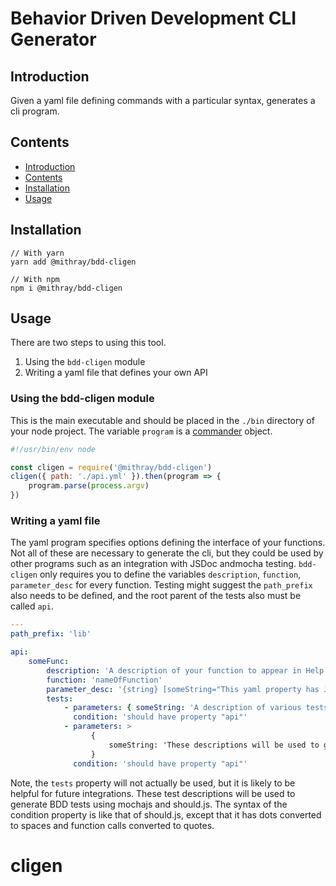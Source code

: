 # Behavior Driven Development CLI Generator

## Introduction

Given a yaml file defining commands with a particular syntax, generates a cli program.

## Contents

-   [Introduction](#introduction)
-   [Contents](#contents)
-   [Installation](#installation)
-   [Usage](#usage)

## Installation

```shell
// With yarn
yarn add @mithray/bdd-cligen

// With npm
npm i @mithray/bdd-cligen
```

## Usage

There are two steps to using this tool.

1. Using the `bdd-cligen` module
2. Writing a yaml file that defines your own API

### Using the bdd-cligen module

This is the main executable and should be placed in the `./bin` directory of your node project. The variable `program` is a [commander](https://www.npmjs.com/package/commander) object.

```javascript
#!/usr/bin/env node

const cligen = require('@mithray/bdd-cligen')
cligen({ path: './api.yml' }).then(program => {
    program.parse(process.argv)
})
```

### Writing a yaml file

The yaml program specifies options defining the interface of your functions. Not all of these are necessary to generate the cli, but they could be used by other programs such as an integration with JSDoc andmocha testing. `bdd-cligen` only requires you to define the variables `description`, `function`, `parameter_desc` for every function. Testing might suggest the `path_prefix` also needs to be defined, and the root parent of the tests also must be called `api`.

```yaml
---
path_prefix: 'lib'

api:
    someFunc:
        description: 'A description of your function to appear in Help files'
        function: 'nameOfFunction'
        parameter_desc: '{string} [someString="This yaml property has JSDoc syntax"]'
        tests:
            - parameters: { someString: 'A description of various tests' }
              condition: 'should have property "api"'
            - parameters: >
                  {
                      someString: 'These descriptions will be used to generate BDD tests using mochajs and should.js',
                  }
              condition: 'should have property "api"'
```

Note, the `tests` property will not actually be used, but it is likely to be helpful for future integrations. These test descriptions will be used to generate BDD tests using mochajs and should.js. The syntax of the condition property is like that of should.js, except that it has dots converted to spaces and function calls converted to quotes.
# cligen
